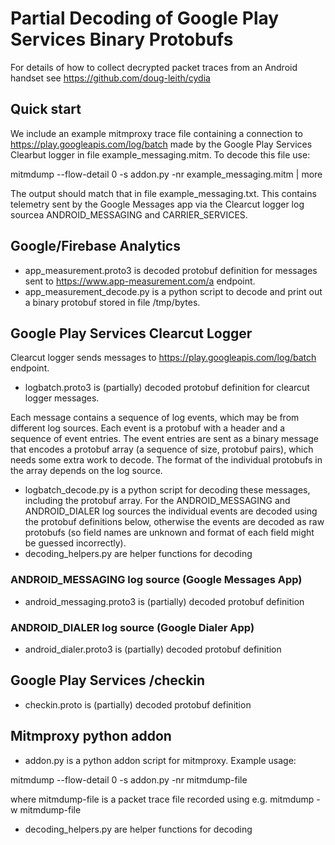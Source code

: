# Partial Decoding of Google Play Services Binary Protobufs

For details of how to collect decrypted packet traces from an Android handset see https://github.com/doug-leith/cydia

## Quick start
We include an example mitmproxy trace file containing a connection to https://play.googleapis.com/log/batch made by the Google Play Services Clearbut logger in file example_messaging.mitm.   To decode this file use:

mitmdump --flow-detail 0 -s addon.py -nr example_messaging.mitm | more

The output should match that in file example_messaging.txt.  This contains telemetry sent by the Google Messages app via the Clearcut logger log sourcea ANDROID_MESSAGING and CARRIER_SERVICES.


## Google/Firebase Analytics

- app_measurement.proto3 is decoded protobuf definition for messages sent to https://www.app-measurement.com/a endpoint.
- app_measurement_decode.py is a python script to decode and print out a binary protobuf stored in file /tmp/bytes.

## Google Play Services Clearcut Logger
Clearcut logger sends messages to https://play.googleapis.com/log/batch endpoint.

- logbatch.proto3 is (partially) decoded protobuf definition for clearcut logger messages.  

Each message contains a sequence of log events, which may be from different log sources.  Each event is a protobuf with a header and a sequence of event entries.   The event entries are sent as a binary message that encodes a protobuf array (a sequence of size, protobuf pairs), which needs some extra work to decode.  The format of the individual protobufs in the array depends on the log source. 

- logbatch_decode.py is a python script for decoding these messages, including the protobuf array.  For the ANDROID_MESSAGING and ANDROID_DIALER log sources the individual events are decoded using the protobuf definitions below, otherwise the events are decoded as raw protobufs (so field names are unknown and format of each field might be guessed incorrectly).
- decoding_helpers.py are helper functions for decoding

### ANDROID_MESSAGING log source (Google Messages App)

- android_messaging.proto3 is (partially) decoded protobuf definition

### ANDROID_DIALER log source (Google Dialer App)

- android_dialer.proto3 is (partially) decoded protobuf definition

## Google Play Services /checkin

- checkin.proto is (partially) decoded protobuf definition

## Mitmproxy python addon

- addon.py is a python addon script for mitmproxy.  Example usage:

mitmdump --flow-detail 0 -s addon.py -nr mitmdump-file

where mitmdump-file is a packet trace file recorded using e.g. mitmdump -w mitmdump-file

- decoding_helpers.py are helper functions for decoding

